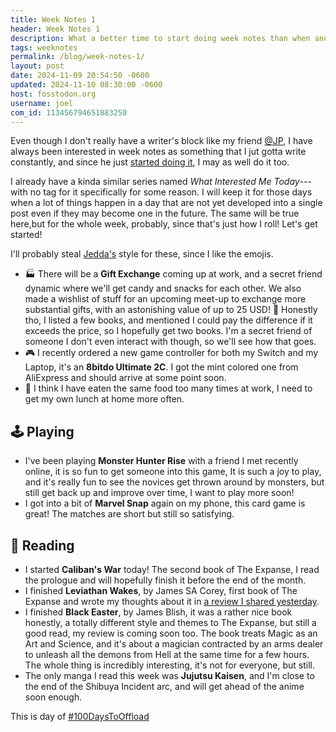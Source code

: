 ```yaml
---
title: Week Notes 1
header: Week Notes 1
description: What a better time to start doing week notes than when another friend starts at the same time! Now I don't have to remember which week number is next!
tags: weeknotes
permalink: /blog/week-notes-1/
layout: post
date: 2024-11-09 20:54:50 -0600
updated: 2024-11-10 08:30:00 -0600
host: fosstodon.org
username: joel
com_id: 113456794651883250
---
```


Even though I don't really have a writer's block like my friend [@JP](https://lowkey.zone/@jp), I have always been interested in week notes as something that I jut gotta write constantly, and since he just [started doing it](https://moddedbear.com/week-notes-1/), I may as well do it too.

I already have a kinda similar series named _What Interested Me Today_---with no tag for it specifically for some reason. I will keep it for those days when a lot of things happen in a day that are not yet developed into a single post even if they may become one in the future. The same will be true here,but for the whole week, probably, since that's just how I roll! Let's get started!

I'll probably steal [Jedda's](https://notes.jeddacp.com/) style for these, since I like the emojis.

- 🏭 There will be a __Gift Exchange__ coming up at work, and a secret friend dynamic where we'll get candy and snacks for each other. We also made a wishlist of stuff for an upcoming meet-up to exchange more substantial gifts, with an astonishing value of up to 25 USD! 🎉 Honestly tho, I listed a few books, and mentioned I could pay the difference if it exceeds the price, so I hopefully get two books. I'm a secret friend of someone I don't even interact with though, so we'll see how that goes.
- 🎮 I recently ordered a new game controller for both my Switch and my Laptop, it's an __8bitdo Ultimate 2C__. I got the mint colored one from AliExpress and should arrive at some point soon.
- 🥪 I think I have eaten the same food too many times at work, I need to get my own lunch at home more often.

## 🕹 Playing 
- I've been playing __Monster Hunter Rise__ with a friend I met recently online, it is so fun to get someone into this game, It is such a joy to play, and it's really fun to see the novices get thrown around by monsters, but still get back up and improve over time, I want to play more soon!
- I got into a bit of __Marvel Snap__ again on my phone, this card game is great! The matches are short but still so satisfying.

## 📖 Reading

- I started __Caliban's War__ today! The second book of The Expanse, I read the prologue and will hopefully finish it before the end of the month.
- I finished __Leviathan Wakes__, by James SA Corey, first book of The Expanse and wrote my thoughts about it in [a review I shared yesterday](/blog/2024-11-08-leviathan-wakes/). 
- I finished __Black Easter__, by James Blish, it was a rather nice book honestly, a totally different style and themes to The Expanse, but still a good read, my review is coming soon too. The book treats Magic as an Art and Science, and it's about a magician contracted by an arms dealer to unleash all the demons from Hell at the same time for a few hours. The whole thing is incredibly interesting, it's not for everyone, but still.
- The only manga I read this week was __Jujutsu Kaisen__, and I'm close to the end of the Shibuya Incident arc, and will get ahead of the anime soon enough.









This is day of [#100DaysToOffload](https://100daystooffload.com)
